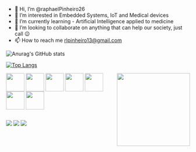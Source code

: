 - 👋 Hi, I’m @raphaelPinheiro26
- 👀 I’m interested in Embedded Systems, IoT and Medical devices
- 🌱 I’m currently learning - Artificial Intelligence applied to medicine
- 💞️ I’m looking to collaborate on anything that can help our society, just call :wink:
- 📫 How to reach me rlpinheiro13@gmail.com


![Anurag's GitHub stats](https://github-readme-stats.vercel.app/api?username=raphaelPinheiro26&count_private=true&show_icons=true&theme=merko)

[![Top Langs](https://github-readme-stats.vercel.app/api/top-langs/?username=raphaelPinheiro26&layout=compact&theme=merko)](https://github.com/anuraghazra/github-readme-stats)

<div> 
    <img align="right" src="https://media.giphy.com/media/IL4iTvQH0MjS/giphy.gif" width="200" height="200" />
</div>

<div>
    <img align="center" height="50" width="50" src="https://cdn.jsdelivr.net/gh/devicons/devicon/icons/linux/linux-original.svg">
    <img align="center" height="50" width="50" src="https://i.pinimg.com/564x/8c/b1/8c/8cb18c72082d13eb581cf6d452e8e266.jpg">
    <img align="center" height="50" width="50" src="https://cdn.jsdelivr.net/gh/devicons/devicon/icons/embeddedc/embeddedc-original-wordmark.svg">
    <img align="center" height="50" width="50" src="https://cdn.jsdelivr.net/gh/devicons/devicon/icons/c/c-original.svg">
    <img align="center" height="50" width="50" src="https://cdn.jsdelivr.net/gh/devicons/devicon/icons/cplusplus/cplusplus-original.svg">
    <img align="center" height="50" width="50" src="https://cdn.jsdelivr.net/gh/devicons/devicon/icons/python/python-original.svg">
    <img align="center" height="50" width="50" src="https://cdn.jsdelivr.net/gh/devicons/devicon/icons/java/java-original.svg">
    
</div>




##

<div>
	<a href="mailto:rlpinheiro13@gmail.com"><img src="https://img.shields.io/badge/Gmail-D14836?style=for-the-badge&logo=gmail&logoColor=white"></a>
  <a href="linkedin.com/in/raphael-lopes-pinheiro-148772bb"><img src="https://img.shields.io/badge/LinkedIn-0077B5?style=for-the-badge&logo=linkedin&logoColor=white"></a>
  <a href=""><img src="https://img.shields.io/badge/YouTube-FF0000?style=for-the-badge&logo=youtube&logoColor=white"></a>  
</div>



